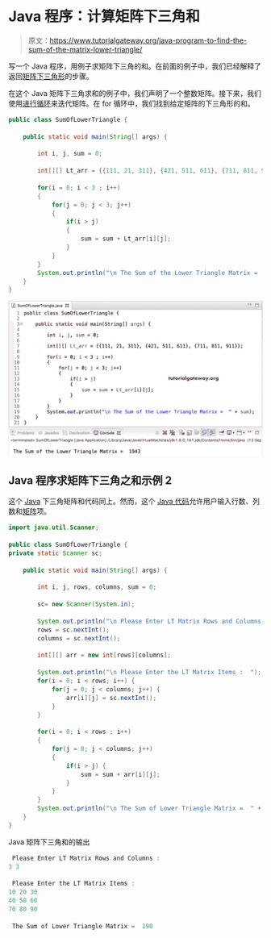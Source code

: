 # Java 程序：计算矩阵下三角和

> 原文：<https://www.tutorialgateway.org/java-program-to-find-the-sum-of-the-matrix-lower-triangle/>

写一个 Java 程序，用例子求矩阵下三角的和。在前面的例子中，我们已经解释了返回[矩阵下三角形](https://www.tutorialgateway.org/java-program-to-display-matrix-lower-triangle/)的步骤。

在这个 Java 矩阵下三角求和的例子中，我们声明了一个整数矩阵。接下来，我们使用[进行循环](https://www.tutorialgateway.org/java-for-loop/)来迭代矩阵。在 for 循环中，我们找到给定矩阵的下三角形的和。

```java
public class SumOfLowerTriangle {

	public static void main(String[] args) {

		int i, j, sum = 0;

		int[][] Lt_arr = {{111, 21, 311}, {421, 511, 611}, {711, 811, 911}};

		for(i = 0; i < 3 ; i++)
		{
			for(j = 0; j < 3; j++)
			{
				if(i > j) 
				{
					sum = sum + Lt_arr[i][j];
				}
			}
		}
		System.out.println("\n The Sum of the Lower Triangle Matrix =  " + sum);
	}
}
```

![Java Program to find the Sum of the Matrix Lower Triangle 1](img/bd68f121af4047f4a4d3b4fd562f558e.png)

## Java 程序求矩阵下三角之和示例 2

这个 [Java](https://www.tutorialgateway.org/java-tutorial/) 下三角矩阵和代码同上。然而，这个 [Java 代码](https://www.tutorialgateway.org/learn-java-programs/)允许用户输入行数、列数和[矩阵](https://www.tutorialgateway.org/two-dimensional-array-in-java/)项。

```java
import java.util.Scanner;

public class SumOfLowerTriangle {
private static Scanner sc;

	public static void main(String[] args) {

		int i, j, rows, columns, sum = 0;

		sc= new Scanner(System.in);

		System.out.println("\n Please Enter LT Matrix Rows and Columns :  ");
		rows = sc.nextInt();
		columns = sc.nextInt();

		int[][] arr = new int[rows][columns];

		System.out.println("\n Please Enter the LT Matrix Items :  ");
		for(i = 0; i < rows; i++) {
			for(j = 0; j < columns; j++) {
				arr[i][j] = sc.nextInt();
			}		
		}

		for(i = 0; i < rows ; i++)
		{
			for(j = 0; j < columns; j++)
			{
				if(i > j) {
					sum = sum + arr[i][j];
				}
			}
		}
		System.out.println("\n The Sum of Lower Triangle Matrix =  " + sum);
	}
}
```

Java 矩阵下三角和的输出

```java
 Please Enter LT Matrix Rows and Columns :  
3 3

 Please Enter the LT Matrix Items :  
10 20 30
40 50 60
70 80 90

 The Sum of Lower Triangle Matrix =  190
```